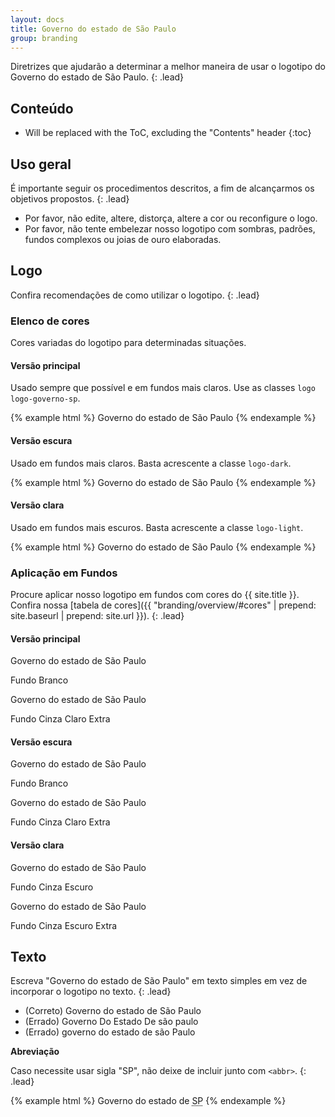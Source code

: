 ```yaml
---
layout: docs
title: Governo do estado de São Paulo
group: branding
---
```


Diretrizes que ajudarão a determinar a melhor maneira de usar o logotipo do Governo do estado de São Paulo.
{: .lead}

## Conteúdo

* Will be replaced with the ToC, excluding the "Contents" header
{:toc}

## Uso geral

É importante seguir os procedimentos descritos, a fim de alcançarmos os objetivos propostos.
{: .lead}

- Por favor, não edite, altere, distorça, altere a cor ou reconfigure o logo.
- Por favor, não tente embelezar nosso logotipo com sombras, padrões, fundos complexos ou joias de ouro elaboradas.

## Logo

Confira recomendações de como utilizar o logotipo.
{: .lead}

### Elenco de cores

Cores variadas do logotipo para determinadas situações.

#### Versão principal

Usado sempre que possível e em fundos mais claros. Use as classes `logo logo-governo-sp`.

{% example html %}
<span class="logo logo-governo-sp">
  <span class="sr-only">Governo do estado de São Paulo</span>
</span>
{% endexample %}

#### Versão escura

Usado em fundos mais claros. Basta acrescente a classe `logo-dark`.

{% example html %}
<span class="logo logo-governo-sp logo-dark">
  <span class="sr-only">Governo do estado de São Paulo</span>
</span>
{% endexample %}

#### Versão clara

Usado em fundos mais escuros. Basta acrescente a classe `logo-light`.

{% example html %}
<span class="logo logo-governo-sp logo-light">
  <span class="sr-only">Governo do estado de São Paulo</span>
</span>
{% endexample %}

### Aplicação em Fundos

Procure aplicar nosso logotipo em fundos com cores do {{ site.title }}. Confira nossa [tabela de cores]({{ "branding/overview/#cores" | prepend: site.baseurl | prepend: site.url }}).
{: .lead}

#### Versão principal

<div class="row">
    <div class="col-sm-6 text-center">
        <div class="thumbnail palette-branco-bg">
            <span class="logo logo-governo-sp">
              <span class="sr-only">Governo do estado de São Paulo</span>
            </span>
        </div>
        <p>Fundo Branco</p>
    </div>
    <div class="col-sm-6 text-center">
        <div class="thumbnail palette-cinza-claro-extra-bg">
            <span class="logo logo-governo-sp">
              <span class="sr-only">Governo do estado de São Paulo</span>
            </span>
        </div>
        <p>Fundo Cinza Claro Extra</p>
    </div>
</div>

#### Versão escura

<div class="row">
    <div class="col-sm-6 text-center">
        <div class="thumbnail palette-branco-bg">
            <span class="logo logo-governo-sp logo-dark">
              <span class="sr-only">Governo do estado de São Paulo</span>
            </span>
        </div>
        <p>Fundo Branco</p>
    </div>
    <div class="col-sm-6 text-center">
        <div class="thumbnail palette-cinza-claro-extra-bg">
            <span class="logo logo-governo-sp logo-dark">
              <span class="sr-only">Governo do estado de São Paulo</span>
            </span>
        </div>
        <p>Fundo Cinza Claro Extra</p>
    </div>
</div>

#### Versão clara

<div class="row">
    <div class="col-sm-6 text-center">
        <div class="thumbnail palette-cinza-escuro-bg">
            <span class="logo logo-governo-sp logo-light">
              <span class="sr-only">Governo do estado de São Paulo</span>
            </span>
        </div>
        <p>Fundo Cinza Escuro</p>
    </div>
    <div class="col-sm-6 text-center">
        <div class="thumbnail palette-cinza-escuro-extra-bg">
            <span class="logo logo-governo-sp logo-light">
              <span class="sr-only">Governo do estado de São Paulo</span>
            </span>
        </div>
        <p>Fundo Cinza Escuro Extra</p>
    </div>
</div>

## Texto

Escreva "Governo do estado de São Paulo" em texto simples em vez de incorporar o logotipo no texto.
{: .lead}

<ul class="list-group">
  <li class="list-group-item">
    <span class="label label-success"><span class="glyphicon glyphicon-ok" aria-hidden="true"></span></span>
    <span class="sr-only">(Correto)</span> Governo do estado de São Paulo
  </li>
  <li class="list-group-item">
    <span class="label label-danger"><span class="glyphicon glyphicon-remove" aria-hidden="true"></span></span>
    <span class="sr-only">(Errado)</span> Governo Do Estado De são paulo
  </li>
  <li class="list-group-item">
    <span class="label label-danger"><span class="glyphicon glyphicon-remove" aria-hidden="true"></span></span>
    <span class="sr-only">(Errado)</span> governo do estado de são Paulo
  </li>
</ul>

**Abreviação**

Caso necessite usar sigla "SP", não deixe de incluir junto com `<abbr>`.
{: .lead}

{% example html %}
Governo do estado de <abbr title="São Paulo">SP</abbr>
{% endexample %}
